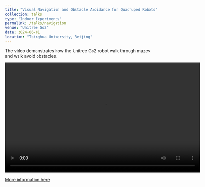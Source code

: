 ```yaml
---
title: "Visual Navigation and Obstacle Avoidance for Quadruped Robots"
collection: talks
type: "Indoor Experiments"
permalink: /talks/navigation
venue: "Unitree Go2"
date: 2024-06-01
location: "Tsinghua University, Beijing"
---
```


The video demonstrates how the Unitree Go2 robot walk through mazes and walk avoid obstacles.

<video width="640" height="360" controls>
  <source src="https://tenthousandrain.github.io/images/slr.mp4" type="video/mp4">
  Your browser does not support the video tag.
</video>

[More information here](https://11chens.github.io/SLR/)
